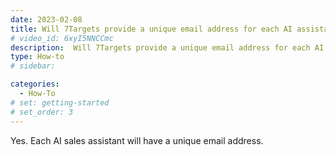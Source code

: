 ```yaml
---
date: 2023-02-08
title: Will 7Targets provide a unique email address for each AI assistant?
# video_id: 6xyI5NNCCmc
description:  Will 7Targets provide a unique email address for each AI assistant?
type: How-to
# sidebar:

categories:
  - How-To
# set: getting-started
# set_order: 3
---
```

Yes. Each AI sales assistant will have a unique email address. 
